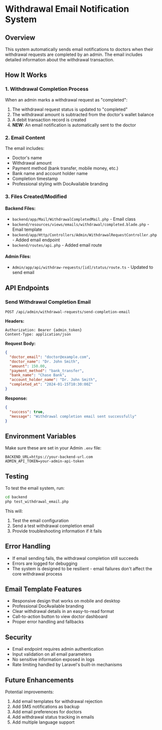 # Withdrawal Email Notification System

## Overview

This system automatically sends email notifications to doctors when their withdrawal requests are completed by an admin. The email includes detailed information about the withdrawal transaction.

## How It Works

### 1. Withdrawal Completion Process
When an admin marks a withdrawal request as "completed":
1. The withdrawal request status is updated to "completed"
2. The withdrawal amount is subtracted from the doctor's wallet balance
3. A debit transaction record is created
4. **NEW**: An email notification is automatically sent to the doctor

### 2. Email Content
The email includes:
- Doctor's name
- Withdrawal amount
- Payment method (bank transfer, mobile money, etc.)
- Bank name and account holder name
- Completion timestamp
- Professional styling with DocAvailable branding

### 3. Files Created/Modified

#### Backend Files:
- `backend/app/Mail/WithdrawalCompletedMail.php` - Email class
- `backend/resources/views/emails/withdrawal/completed.blade.php` - Email template
- `backend/app/Http/Controllers/Admin/WithdrawalRequestController.php` - Added email endpoint
- `backend/routes/api.php` - Added email route

#### Admin Files:
- `Admin/app/api/withdraw-requests/[id]/status/route.ts` - Updated to send email

## API Endpoints

### Send Withdrawal Completion Email
```
POST /api/admin/withdrawal-requests/send-completion-email
```

**Headers:**
```
Authorization: Bearer {admin_token}
Content-Type: application/json
```

**Request Body:**
```json
{
  "doctor_email": "doctor@example.com",
  "doctor_name": "Dr. John Smith",
  "amount": 150.00,
  "payment_method": "bank_transfer",
  "bank_name": "Chase Bank",
  "account_holder_name": "Dr. John Smith",
  "completed_at": "2024-01-15T10:30:00Z"
}
```

**Response:**
```json
{
  "success": true,
  "message": "Withdrawal completion email sent successfully"
}
```

## Environment Variables

Make sure these are set in your Admin `.env` file:

```env
BACKEND_URL=https://your-backend-url.com
ADMIN_API_TOKEN=your-admin-api-token
```

## Testing

To test the email system, run:

```bash
cd backend
php test_withdrawal_email.php
```

This will:
1. Test the email configuration
2. Send a test withdrawal completion email
3. Provide troubleshooting information if it fails

## Error Handling

- If email sending fails, the withdrawal completion still succeeds
- Errors are logged for debugging
- The system is designed to be resilient - email failures don't affect the core withdrawal process

## Email Template Features

- Responsive design that works on mobile and desktop
- Professional DocAvailable branding
- Clear withdrawal details in an easy-to-read format
- Call-to-action button to view doctor dashboard
- Proper error handling and fallbacks

## Security

- Email endpoint requires admin authentication
- Input validation on all email parameters
- No sensitive information exposed in logs
- Rate limiting handled by Laravel's built-in mechanisms

## Future Enhancements

Potential improvements:
1. Add email templates for withdrawal rejection
2. Add SMS notifications as backup
3. Add email preferences for doctors
4. Add withdrawal status tracking in emails
5. Add multiple language support
